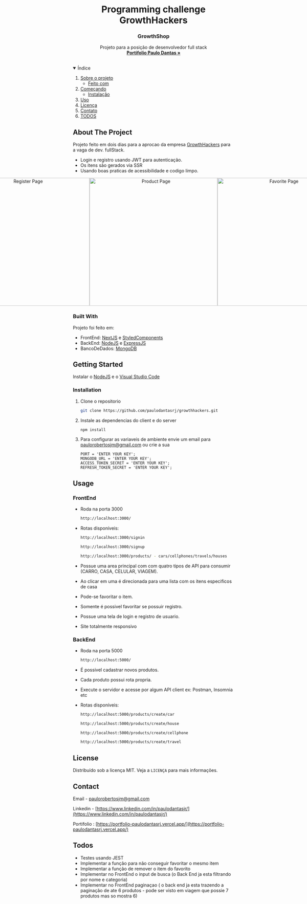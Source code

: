 <h1 align="center">
  Programming challenge GrowthHackers
</h1>
<p align="center">
  <h3 align="center">GrowthShop</h3>

  <p align="center">
    Projeto para a posição de desenvolvedor full stack
    <br />
    <a href="https://portfolio-paulodantasrj.vercel.app/"><strong>Portifolio Paulo Dantas »</strong></a>
    <br />
    <br />
  </p>
</p>

<!-- TABLE OF CONTENTS -->
<details open="open">
  <summary>Índice</summary>
  <ol>
    <li>
      <a href="#about-the-project">Sobre o projeto</a>
      <ul>
        <li><a href="#built-with">Feito com</a></li>
      </ul>
    </li>
    <li>
      <a href="#getting-started">Começando</a>
      <ul>
        <li><a href="#installation">Instalação</a></li>
      </ul>
    </li>
    <li><a href="#usage">Uso</a></li>
    <li><a href="#license">Licença</a></li>
    <li><a href="#contact">Contato</a></li>
    <li><a href="#todos">TODOS</a></li>
  </ol>
</details>

<!-- ABOUT THE PROJECT -->

## About The Project

Projeto feito em dois dias para a aprocao da empresa [GrowthHackers](https://growthhackers.com/) para a vaga de dev. fullStack.

- Login e registro usando JWT para autenticação.
- Os itens são gerados via SSR
- Usando boas praticas de acessibilidade e codigo limpo.

<p align="center" style="display: flex; align-items: flex-start; justify-content: center;">
  <img alt="Login Page" src="https://github.com/paulodantasrj/growthhackers/blob/main/client/public/assets/readme/login_page.PNG" width="400px" height="400px">

  <img alt="Register Page" src="https://github.com/paulodantasrj/growthhackers/blob/main/client/public/assets/readme/register_page.PNG" width="400px" height="400px">

  <img alt="Product Page" src="https://github.com/paulodantasrj/growthhackers/blob/main/client/public/assets/readme/product_page.PNG" width="400px" height="400px">

  <img alt="Favorite Page" src="https://github.com/paulodantasrj/growthhackers/blob/main/client/public/assets/readme/favorite_page.PNG" width="400px" height="400px">

  <img alt="Home Page" src="https://github.com/paulodantasrj/growthhackers/blob/main/client/public/assets/readme/home_page.PNG" width="400px" height="400px">
</p>

### Built With

Projeto foi feito em:

- FrontEnd: [NextJS](https://nextjs.org/) e [StyledComponents](https://styled-components.com/)
- BackEnd: [NodeJS](https://nodejs.org/en/) e [ExpressJS](https://expressjs.com/)
- BancoDeDados: [MongoDB](https://www.mongodb.com/)

<!-- GETTING STARTED -->

## Getting Started

Instalar o [NodeJS](https://nodejs.org/en/) e o [Visual Studio Code](https://code.visualstudio.com/)

### Installation

1. Clone o repositorio
   ```sh
   git clone https://github.com/paulodantasrj/growthhackers.git
   ```
2. Instale as dependencias do client e do server
   ```sh
   npm install
   ```
3. Para configurar as variaveis de ambiente envie um email para paulorobertosjm@gmail.com ou crie a sua
   ```JS
   PORT = 'ENTER YOUR KEY';
   MONGODB_URL = 'ENTER YOUR KEY';
   ACCESS_TOKEN_SECRET = 'ENTER YOUR KEY';
   REFRESH_TOKEN_SECRET = 'ENTER YOUR KEY';
   ```

<!-- USAGE EXAMPLES -->

## Usage

### FrontEnd

- Roda na porta 3000
  ```sh
  http://localhost:3000/
  ```
- Rotas disponíveis:

  ```sh
  http://localhost:3000/signin
  ```

  ```sh
  http://localhost:3000/signup
  ```

  ```sh
  http://localhost:3000/products/ - cars/cellphones/travels/houses
  ```

- Possue uma area principal com com quatro tipos de API para consumir (CARRO, CASA, CELULAR, VIAGEM).
- Ao clicar em uma é direcionada para uma lista com os itens especificos de casa
- Pode-se favoritar o item.
- Somente é possivel favoritar se possuir registro.
- Possue uma tela de login e registro de usuario.
- Site totalmente responsivo

### BackEnd

- Roda na porta 5000
  ```sh
  http://localhost:5000/
  ```
- É possivel cadastrar novos produtos.
- Cada produto possui rota propria.
- Execute o servidor e acesse por algum API client ex: Postman, Insomnia etc
- Rotas disponíveis:

  ```sh
  http://localhost:5000/products/create/car
  ```

  ```sh
  http://localhost:5000/products/create/house
  ```

  ```sh
  http://localhost:5000/products/create/cellphone
  ```

  ```sh
  http://localhost:5000/products/create/travel
  ```

  <!-- LICENSE -->

## License

Distribuído sob a licença MIT. Veja a `LICENÇA` para mais informações.

<!-- CONTACT -->

## Contact

Email - paulorobertosjm@gmail.com

Linkedin - [https://www.linkedin.com/in/paulodantasjr/](https://www.linkedin.com/in/paulodantasjr/)

Portifolio : [https://portfolio-paulodantasrj.vercel.app/](https://portfolio-paulodantasrj.vercel.app/)

<!-- TODOS -->

## Todos

- Testes usando JEST
- Implementar a função para não conseguir favoritar o mesmo item
- Implementar a função de remover o item do favorito
- Implementar no FrontEnd o input de busca (o Back End ja esta filtrando por nome e categoria)
- Implementar no FrontEnd paginaçao ( o back end ja esta trazendo a paginação de ate 6 produtos - pode ser visto em viagem que possie 7 produtos mas so mostra 6)
